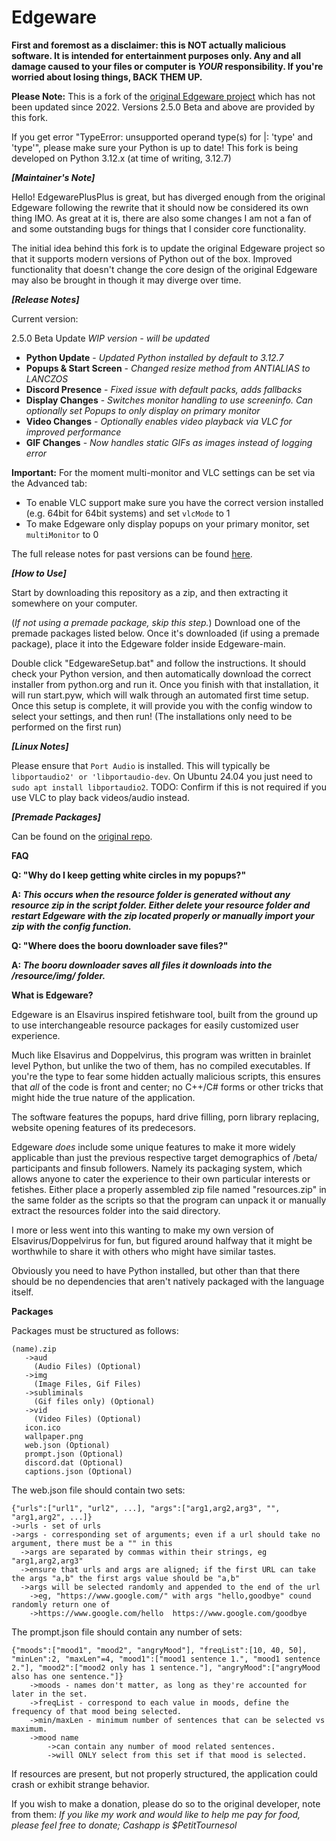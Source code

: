 # Edgeware
**First and foremost as a disclaimer: this is NOT actually malicious software. It is intended for entertainment purposes only. Any and all damage caused to your files or computer is _YOUR_ responsibility. If you're worried about losing things, BACK THEM UP.**

**Please Note:** This is a fork of the [original Edgeware project](https://github.com/PetitTournesol/Edgeware) which has not been updated since 2022. Versions 2.5.0 Beta and above are provided by this fork.

If you get error "TypeError: unsupported operand type(s) for |: 'type' and 'type'", please make sure your Python is up to date! This fork is being developed on Python 3.12.x (at time of writing, 3.12.7)

_**[Maintainer's Note]**_

Hello! EdgewarePlusPlus is great, but has diverged enough from the original Edgeware following the rewrite that it should now be considered its own thing IMO. As great at it is, there are also some changes I am not a fan of and some outstanding bugs for things that I consider core functionality.

The initial idea behind this fork is to update the original Edgeware project so that it supports modern versions of Python out of the box. Improved functionality that doesn't change the core design of the original Edgeware may also be brought in though it may diverge over time.

_**[Release Notes]**_

Current version:

2.5.0 Beta Update *WIP version - will be updated*

- **Python Update** - *Updated Python installed by default to 3.12.7*
- **Popups & Start Screen** - *Changed resize method from ANTIALIAS to LANCZOS*
- **Discord Presence** - *Fixed issue with default packs, adds fallbacks*
- **Display Changes** - *Switches monitor handling to use screeninfo. Can optionally set Popups to only display on primary monitor*
- **Video Changes** - *Optionally enables video playback via VLC for improved performance*
- **GIF Changes** - *Now handles static GIFs as images instead of logging error*

**Important:** For the moment multi-monitor and VLC settings can be set via the Advanced tab:
- To enable VLC support make sure you have the correct version installed (e.g. 64bit for 64bit systems) and set `vlcMode` to 1
- To make Edgeware only display popups on your primary monitor, set `multiMonitor` to 0

The full release notes for past versions can be found [here](https://github.com/GoonerWare/Edgeware/blob/main/RELEASENOTES.md).

_**[How to Use]**_

Start by downloading this repository as a zip, and then extracting it somewhere on your computer.

(*If not using a premade package, skip this step.*)
Download one of the premade packages listed below. Once it's downloaded (if using a premade package), place it into the Edgeware folder inside Edgeware-main.

Double click "EdgewareSetup.bat" and follow the instructions. It should check your Python version, and then automatically download the correct installer from python.org and run it. Once you finish with that installation, it will run start.pyw, which will walk through an automated first time setup. Once this setup is complete, it will provide you with the config window to select your settings, and then run! (The installations only need to be performed on the first run)

_**[Linux Notes]**_

Please ensure that `Port Audio` is installed. This will typically be `libportaudio2' or 'libportaudio-dev`. On Ubuntu 24.04 you just need to `sudo apt install libportaudio2`. TODO: Confirm if this is not required if you use VLC to play back videos/audio instead.

_**[Premade Packages]**_

Can be found on the [original repo](https://github.com/PetitTournesol/Edgeware).

__**FAQ**__

**Q: "Why do I keep getting white circles in my popups?"**

**A: *This occurs when the resource folder is generated without any resource zip in the script folder. Either delete your resource folder and restart Edgeware with the zip located properly or manually import your zip with the config function.***

**Q: "Where does the booru downloader save files?"**

**A: *The booru downloader saves all files it downloads into the /resource/img/ folder.***


__**What is Edgeware?**__

Edgeware is an Elsavirus inspired fetishware tool, built from the ground up to use interchangeable resource packages for easily customized user experience.

Much like Elsavirus and Doppelvirus, this program was written in brainlet level Python, but unlike the two of them, has no compiled executables. If you're the type to fear some hidden actually malicious scripts, this ensures that *all* of the code is front and center; no C++/C# forms or other tricks that might hide the true nature of the application.


The software features the popups, hard drive filling, porn library replacing, website opening features of its predecesors.

Edgeware *does* include some unique features to make it more widely applicable than just the previous respective target demographics of /beta/ participants and finsub followers. Namely its packaging system, which allows anyone to cater the experience to their own particular interests or fetishes. Either place a properly assembled zip file named "resources.zip" in the same folder as the scripts so that the program can unpack it or manually extract the resources folder into the said directory.

I more or less went into this wanting to make my own version of Elsavirus/Doppelvirus for fun, but figured around halfway that it might be worthwhile to share it with others who might have similar tastes.

Obviously you need to have Python installed, but other than that there should be no dependencies that aren't natively packaged with the language itself.

__**Packages**__

  Packages must be structured as follows:

    (name).zip
       ->aud
         (Audio Files) (Optional)
       ->img
         (Image Files, Gif Files)
	   ->subliminals
	     (Gif files only) (Optional)
       ->vid
         (Video Files) (Optional)
       icon.ico
       wallpaper.png
       web.json (Optional)
       prompt.json (Optional)
	   discord.dat (Optional)
	   captions.json (Optional)

  The web.json file should contain two sets:

    {"urls":["url1", "url2", ...], "args":["arg1,arg2,arg3", "", "arg1,arg2", ...]}
    ->urls - set of urls
    ->args - corresponding set of arguments; even if a url should take no argument, there must be a "" in this
      ->args are separated by commas within their strings, eg "arg1,arg2,arg3"
      ->ensure that urls and args are aligned; if the first URL can take the args "a,b" the first args value should be "a,b"
      ->args will be selected randomly and appended to the end of the url
        ->eg, "https://www.google.com/" with args "hello,goodbye" cound randomly return one of
        ->https://www.google.com/hello  https://www.google.com/goodbye

  The prompt.json file should contain any number of sets:

    {"moods":["mood1", "mood2", "angryMood"], "freqList":[10, 40, 50], "minLen":2, "maxLen"=4, "mood1":["mood1 sentence 1.", "mood1 sentence 2."], "mood2":["mood2 only has 1 sentence."], "angryMood":["angryMood also has one sentence."]}
        ->moods - names don't matter, as long as they're accounted for later in the set.
        ->freqList - correspond to each value in moods, define the frequency of that mood being selected.
        ->min/maxLen - minimum number of sentences that can be selected vs maximum.
        ->mood name
            ->can contain any number of mood related sentences.
            ->will ONLY select from this set if that mood is selected.

If resources are present, but not properly structured, the application could crash or exhibit strange behavior.

If you wish to make a donation, please do so to the original developer, note from them:
*If you like my work and would like to help me pay for food, please feel free to donate; Cashapp is $PetitTournesol*
